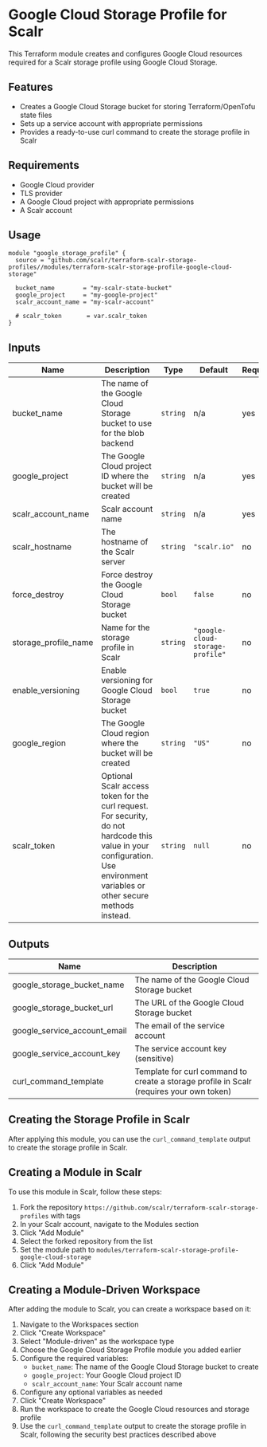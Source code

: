 # Google Cloud Storage Profile for Scalr

This Terraform module creates and configures Google Cloud resources required for a Scalr storage profile using Google Cloud Storage.

## Features

- Creates a Google Cloud Storage bucket for storing Terraform/OpenTofu state files
- Sets up a service account with appropriate permissions
- Provides a ready-to-use curl command to create the storage profile in Scalr

## Requirements

- Google Cloud provider
- TLS provider
- A Google Cloud project with appropriate permissions
- A Scalr account

## Usage

```hcl
module "google_storage_profile" {
  source = "github.com/scalr/terraform-scalr-storage-profiles//modules/terraform-scalr-storage-profile-google-cloud-storage"

  bucket_name        = "my-scalr-state-bucket"
  google_project     = "my-google-project"
  scalr_account_name = "my-scalr-account"

  # scalr_token       = var.scalr_token
}
```

## Inputs

| Name | Description | Type | Default | Required |
|------|-------------|------|---------|----------|
| bucket_name | The name of the Google Cloud Storage bucket to use for the blob backend | `string` | n/a | yes |
| google_project | The Google Cloud project ID where the bucket will be created | `string` | n/a | yes |
| scalr_account_name | Scalr account name | `string` | n/a | yes |
| scalr_hostname | The hostname of the Scalr server | `string` | `"scalr.io"` | no |
| force_destroy | Force destroy the Google Cloud Storage bucket | `bool` | `false` | no |
| storage_profile_name | Name for the storage profile in Scalr | `string` | `"google-cloud-storage-profile"` | no |
| enable_versioning | Enable versioning for Google Cloud Storage bucket | `bool` | `true` | no |
| google_region | The Google Cloud region where the bucket will be created | `string` | `"US"` | no |
| scalr_token | Optional Scalr access token for the curl request. For security, do not hardcode this value in your configuration. Use environment variables or other secure methods instead. | `string` | `null` | no |

## Outputs

| Name | Description |
|------|-------------|
| google_storage_bucket_name | The name of the Google Cloud Storage bucket |
| google_storage_bucket_url | The URL of the Google Cloud Storage bucket |
| google_service_account_email | The email of the service account |
| google_service_account_key | The service account key (sensitive) |
| curl_command_template | Template for curl command to create a storage profile in Scalr (requires your own token) |

## Creating the Storage Profile in Scalr

After applying this module, you can use the `curl_command_template` output to create the storage profile in Scalr.

## Creating a Module in Scalr

To use this module in Scalr, follow these steps:
1. Fork the repository `https://github.com/scalr/terraform-scalr-storage-profiles` with tags
2. In your Scalr account, navigate to the Modules section
3. Click "Add Module"
4. Select the forked repository from the list
5. Set the module path to `modules/terraform-scalr-storage-profile-google-cloud-storage`
6. Click "Add Module"

## Creating a Module-Driven Workspace

After adding the module to Scalr, you can create a workspace based on it:

1. Navigate to the Workspaces section
2. Click "Create Workspace"
3. Select "Module-driven" as the workspace type
4. Choose the Google Cloud Storage Profile module you added earlier
5. Configure the required variables:
   - `bucket_name`: The name of the Google Cloud Storage bucket to create
   - `google_project`: Your Google Cloud project ID
   - `scalr_account_name`: Your Scalr account name
6. Configure any optional variables as needed
7. Click "Create Workspace"
8. Run the workspace to create the Google Cloud resources and storage profile
9. Use the `curl_command_template` output to create the storage profile in Scalr, following the security best practices described above
